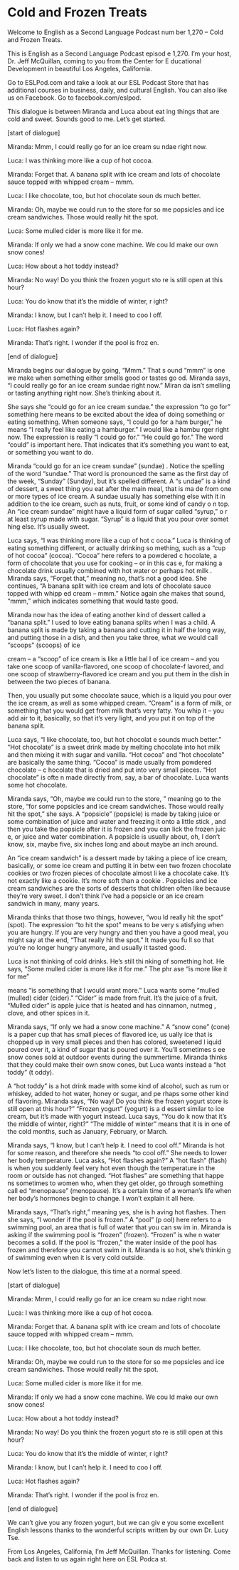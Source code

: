 # Cold and Frozen Treats

Welcome to English as a Second Language Podcast num ber 1,270 – Cold and Frozen Treats.

This is English as a Second Language Podcast episod e 1,270. I’m your host, Dr. Jeff McQuillan, coming to you from the Center for E ducational Development in beautiful Los Angeles, California.

Go to ESLPod.com and take a look at our ESL Podcast  Store that has additional courses in business, daily, and cultural English. You can also like us on Facebook. Go to facebook.com/eslpod.

This dialogue is between Miranda and Luca about eat ing things that are cold and sweet. Sounds good to me. Let’s get started.

[start of dialogue]

Miranda: Mmm, I could really go for an ice cream su ndae right now.

Luca: I was thinking more like a cup of hot cocoa.

Miranda: Forget that. A banana split with ice cream  and lots of chocolate sauce topped with whipped cream – mmm.

Luca: I like chocolate, too, but hot chocolate soun ds much better.

Miranda: Oh, maybe we could run to the store for so me popsicles and ice cream sandwiches. Those would really hit the spot.

Luca: Some mulled cider is more like it for me.

Miranda: If only we had a snow cone machine. We cou ld make our own snow cones!

Luca: How about a hot toddy instead?

Miranda: No way! Do you think the frozen yogurt sto re is still open at this hour?

Luca: You do know that it’s the middle of winter, r ight?

Miranda: I know, but I can’t help it. I need to coo l off.

 Luca: Hot flashes again?

Miranda: That’s right. I wonder if the pool is froz en.

[end of dialogue]

Miranda begins our dialogue by going, “Mmm.” That s ound “mmm” is one we make when something either smells good or tastes go od. Miranda says, “I could really go for an ice cream sundae right now.” Miran da isn’t smelling or tasting anything right now. She’s thinking about it.

She says she “could go for an ice cream sundae.” the expression “to go for” something here means to be excited about the idea of doing something or eating something. When someone says, “I could go for a ham burger,” he means “I really feel like eating a hamburger.” I would like a hambu rger right now. The expression is really “I could go for.” “He could go for.” The word “could” is important here. That indicates that it’s something you want to eat,  or something you want to do.

Miranda “could go for an ice cream sundae” (sundae) . Notice the spelling of the word “sundae.” That word is pronounced the same as the first day of the week, “Sunday” (Sunday), but it’s spelled different. A “s undae” is a kind of dessert, a sweet thing you eat after the main meal, that is ma de from one or more types of ice cream. A sundae usually has something else with  it in addition to the ice cream, such as nuts, fruit, or some kind of candy o n top. An “ice cream sundae” might have a liquid form of sugar called “syrup,” o r at least syrup made with sugar. “Syrup” is a liquid that you pour over somet hing else. It’s usually sweet.

Luca says, “I was thinking more like a cup of hot c ocoa.” Luca is thinking of eating something different, or actually drinking so mething, such as a “cup of hot cocoa” (cocoa). “Cocoa” here refers to a powdered c hocolate, a form of chocolate that you use for cooking – or in this cas e, for making a chocolate drink usually combined with hot water or perhaps hot milk . Miranda says, “Forget that,” meaning no, that’s not a good idea. She continues, “A banana split with ice cream and lots of chocolate sauce topped with whipp ed cream – mmm.” Notice again she makes that sound, “mmm,” which indicates something that would taste good.

Miranda now has the idea of eating another kind of dessert called a “banana split.” I used to love eating banana splits when I was a child. A banana split is made by taking a banana and cutting it in half the long way, and putting those in a dish, and then you take three, what we would call  “scoops” (scoops) of ice

cream – a “scoop” of ice cream is like a little bal l of ice cream – and you take one scoop of vanilla-flavored, one scoop of chocolate-f lavored, and one scoop of strawberry-flavored ice cream and you put them in the dish in between the two pieces of banana.

Then, you usually put some chocolate sauce, which is a liquid you pour over the ice cream, as well as some whipped cream. “Cream” is a form of milk, or something that you would get from milk that’s very fatty. You whip it – you add air to it, basically, so that it’s very light, and you put it on top of the banana split.

Luca says, “I like chocolate, too, but hot chocolat e sounds much better.” “Hot chocolate” is a sweet drink made by melting chocolate into hot  milk and then mixing it with sugar and vanilla. “Hot cocoa” and “hot chocolate” are basically the same thing. “Cocoa” is made usually from powdered chocolate – c hocolate that is dried and put into very small pieces. “Hot chocolate” is ofte n made directly from, say, a bar of chocolate. Luca wants some hot chocolate.

Miranda says, “Oh, maybe we could run to the store, ” meaning go to the store, “for some popsicles and ice cream sandwiches. Those  would really hit the spot,” she says. A “popsicle” (popsicle) is made by taking  juice or some combination of juice and water and freezing it onto a little stick , and then you take the popsicle after it is frozen and you can lick the frozen juic e, or juice and water combination. A popsicle is usually about, oh, I don’t know, six,  maybe five, six inches long and about maybe an inch around.

An “ice cream sandwich” is a dessert made by taking  a piece of ice cream, basically, or some ice cream and putting it in betw een two frozen chocolate cookies or two frozen pieces of chocolate almost li ke a chocolate cake. It’s not exactly like a cookie. It’s more soft than a cookie . Popsicles and ice cream sandwiches are the sorts of desserts that children often like because they’re very sweet. I don’t think I’ve had a popsicle or an ice cream sandwich in many, many years.

Miranda thinks that those two things, however, “wou ld really hit the spot” (spot). The expression “to hit the spot” means to be very s atisfying when you are hungry. If you are very hungry and then you have a good meal, you might say at the end, “That really hit the spot.” It made you fu ll so that you’re no longer hungry anymore, and usually it tasted good.

Luca is not thinking of cold drinks. He’s still thi nking of something hot. He says, “Some mulled cider is more like it for me.” The phr ase “is more like it for me”

means “is something that I would want more.” Luca wants some “mulled (mulled) cider (cider).” “Cider” is made from fruit. It’s the juice of a fruit. “Mulled cider” is apple juice that is heated and has cinnamon, nutmeg , clove, and other spices in it.

Miranda says, “If only we had a snow cone machine.”  A “snow cone” (cone) is a paper cup that has small pieces of flavored ice, us ually ice that is chopped up in very small pieces and then has colored, sweetened l iquid poured over it, a kind of sugar that is poured over it. You’ll sometimes s ee snow cones sold at outdoor events during the summertime. Miranda thinks that they could make their own snow cones, but Luca wants instead a “hot toddy” (t oddy).

A “hot toddy” is a hot drink made with some kind of  alcohol, such as rum or whiskey, added to hot water, honey or sugar, and pe rhaps some other kind of flavoring. Miranda says, “No way! Do you think the frozen yogurt store is still open at this hour?” “Frozen yogurt” (yogurt) is a d essert similar to ice cream, but it’s made with yogurt instead. Luca says, “You do k now that it’s the middle of winter, right?” “The middle of winter” means that it is in one of the cold months, such as January, February, or March.

Miranda says, “I know, but I can’t help it. I need to cool off.” Miranda is hot for some reason, and therefore she needs “to cool off.”  She needs to lower her body temperature. Luca asks, “Hot flashes again?” A “hot  flash” (flash) is when you suddenly feel very hot even though the temperature in the room or outside has not changed. “Hot flashes” are something that happe ns sometimes to women who, when they get older, go through something call ed “menopause” (menopause). It’s a certain time of a woman’s life when her body’s hormones begin to change. I won’t explain it all here.

Miranda says, “That’s right,” meaning yes, she is h aving hot flashes. Then she says, “I wonder if the pool is frozen.” A “pool” (p ool) here refers to a swimming pool, an area that is full of water that you can sw im in. Miranda is asking if the swimming pool is “frozen” (frozen). “Frozen” is whe n water becomes a solid. If the pool is “frozen,” the water inside of the pool has frozen and therefore you cannot swim in it. Miranda is so hot, she’s thinkin g of swimming even when it is very cold outside.

Now let’s listen to the dialogue, this time at a normal speed.

[start of dialogue]

Miranda: Mmm, I could really go for an ice cream su ndae right now.

 Luca: I was thinking more like a cup of hot cocoa.

Miranda: Forget that. A banana split with ice cream  and lots of chocolate sauce topped with whipped cream – mmm.

Luca: I like chocolate, too, but hot chocolate soun ds much better.

Miranda: Oh, maybe we could run to the store for so me popsicles and ice cream sandwiches. Those would really hit the spot.

Luca: Some mulled cider is more like it for me.

Miranda: If only we had a snow cone machine. We cou ld make our own snow cones!

Luca: How about a hot toddy instead?

Miranda: No way! Do you think the frozen yogurt sto re is still open at this hour?

Luca: You do know that it’s the middle of winter, r ight?

Miranda: I know, but I can’t help it. I need to coo l off.

Luca: Hot flashes again?

Miranda: That’s right. I wonder if the pool is froz en.

[end of dialogue]

We can’t give you any frozen yogurt, but we can giv e you some excellent English lessons thanks to the wonderful scripts written by our own Dr. Lucy Tse.

From Los Angeles, California, I’m Jeff McQuillan. Thanks for listening. Come back and listen to us again right here on ESL Podca st.

